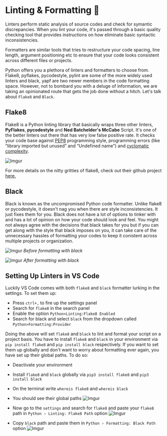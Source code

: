 # Linting & Formatting 🎀

Linters perform static analysis of source codes and check for symantic discrepancies. When you lint your code, it's passed through a basic quality checking tool that provides instructions on how eliminate basic syntactic inconsistencies.

Formatters are similar tools that tries to restructure your code spacing, line length, argument positioning etc to ensure that your code looks consistent across different files or projects.

Python offers you a plethora of linters and formatters to choose from. Flake8, pyflakes, pycodestyle, pylint are some of the more widely used linters and black, yapf are two newer members in the code formatting space.
However, not to bombard you with a deluge of information, we are taking an opinionated route that gets the job done without a hitch. Let's talk about `Flake8` and `Black`.


## Flake8

Flake8 is a Python linting library that basically wraps three other linters, **PyFlakes**, **pycodestyle** and **Ned Batchelder's McCabe** Script. It's one of the better linters out there that has very low false positive rate.
It checks your code base against [PEP8](https://www.python.org/dev/peps/pep-0008/) programming style, programming errors (like “library imported but unused” and “Undefined name”) and [cyclomatic complexity](https://en.wikipedia.org/wiki/Cyclomatic_complexity).

![Imgur](https://imgur.com/wmhZevQ.png)

For more details on the nitty gritties of flake8, check out their github project [here.](https://github.com/PyCQA/flake8)


## Black

Black is known as the uncompromised Python code formatter. Unlike flake8 or pycodestyle, it doesn't nag you when there are style inconsistencies. It just fixes them for you. Black does not have a lot of options to tinker with and has a lot of opinion on how your code should look and feel. You might not always agree with the decisions that black takes for you but if you can get along with the style that black imposes on you, it can take care of the unnecessary hassles of formatting your codes to keep it conistent across multiple projects or organization.


![Imgur](https://imgur.com/b272FI5.png)
*Before formatting with black*


![Imgur](https://imgur.com/MqoKcqQ.png)
*After formatting with black*

## Setting Up Linters in VS Code

Luckily VS Code comes with both `flake8` and `black` formatter lurking in the settings. To set them up:

* Press `ctrl+,` to fire up the settings panel
* Search for `flake8` in the search panel
* Enable the option `Python>Linting:Flake8 Enabled`
* Search for black and select `black` from the dropdown called `Python>Formatting:Provider`

Doing the above will set `flake8` and `black` to lint and format your script on a project basis. You have to install `flake8` and `black` in your environment via `pip install flake8` and `pip install black` respectively. If you want to set them up globally and don't want to worry about formatting ever again, you have set up their global paths. To do so:

* Deactivate your environment
* Install `flake8` and `black` globally via `pip3 install flake8` and `pip3 install black`
* On the terminal write `whereis flake8` and `whereis black`
* You should see their global paths
    ![Imgur](https://i.imgur.com/mCyXVlj.png)

* Now go to the `settings` and search for `flake8` and paste your `flake8` path in `Python › Linting: Flake8 Path` option
    ![Imgur](https://i.imgur.com/YGceReL.png)
* Copy `black` path and paste them in `Python › Formatting: Black Path` option
    ![Imgur](https://i.imgur.com/Q8tX7Ro.png)
